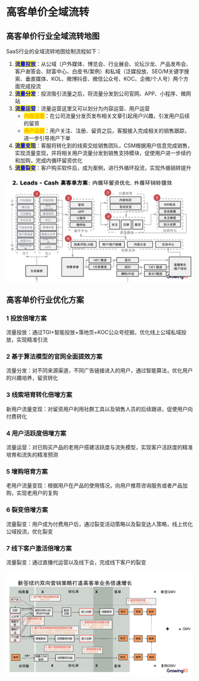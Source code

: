 # 高客单价全域流转

## 高客单价行业全域流转地图

SaaS行业的全域流转地图绘制流程如下：

1. <mark style="color:blue;">**流量投放**</mark>：从公域（户外媒体、博览会、行业展会、论坛沙龙、产品发布会、客户谢答会、财富中心、白皮书/案例）和私域（泛媒投放、SEO/M关键字搜索、垂直媒体、KOL、微博抖音、微信公众号、KOC、企微/个人号）两个方面完成投流
2. <mark style="color:blue;">**流量分发**</mark>：投流吸引流量之后，将流量分发到公司官网、APP、小程序、微网站
3. <mark style="color:blue;">**流量运营**</mark>：流量运营这里又可以划分为内容运营、用户运营&#x20;
   * <mark style="color:orange;">**内容运营**</mark>：在公司流量分发页发布相关文章引起用户兴趣，引发用户后续的留资
   * <mark style="color:orange;">**用户运营**</mark>：用户关注、注册、留资之后，客服接入完成相关的销售跟踪，进一步引导用户下单
4. <mark style="color:blue;">**流量变现**</mark>：客服将转化到的线索交给销售团队，CSM根据用户信息完成销售，实现流量变现，并将相关用户流量分发到销售支持模块，促使用户进一步续约和加购，完成内循环留资优化
5. <mark style="color:blue;">**流量裂变**</mark>：客户购买软件后，成为案例，进行外循环投流，实现外循销转提升

![全域地图](../../.gitbook/assets/1个亿解决方案框架3.0-1103.pptx.png)

## 高客单价行业优化方案

### 1 投放倍增方案

流量投放：通过TGI+智能投放+落地页+KOC公众号挖掘，优化线上公域私域投放，实现精准引流

### 2 基于算法模型的官网全面提效方案

流量分发：对不同来源渠道，不同广告链接进入的用户，通过智能算法，优化用户的兴趣培养，留资转化

### 3 线索培育转化倍增方案

新用户流量变现：对留资用户利用社群工具以及销售人员的后续跟进，促使用户向付费转化

### 4 用户活跃度倍增方案

流量运营：对已购买产品的老用户搭建活跃度与流失模型，实现客户活跃度的精准培育和流失的精准预测

### 5 增购培育方案

老用户流量变现：根据用户在产品的使用情况，向用户推荐咨询服务或者产品加购，实现老用户的复购

### 6 裂变倍增方案

流量裂变：用户成为付费用户后，通过裂变活动策略以及裂变达人策略，线上优化公域投流，优化裂变

### 7 线下客户激活倍增方案

流量裂变：通过直播代运营以及线下会，完成线下客户的裂变

![优化 ](<../../.gitbook/assets/1个亿解决方案框架3.0-1103.pptx (2).png>)
